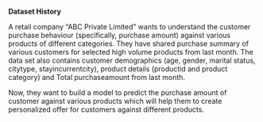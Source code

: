**Dataset History**


A retail company “ABC Private Limited” wants to understand the customer purchase behaviour (specifically, purchase amount) against various products of different categories. They have shared purchase summary of various customers for selected high volume products from last month.
The data set also contains customer demographics (age, gender, marital status, citytype, stayincurrentcity), product details (productid and product category) and Total purchaseamount from last month.

Now, they want to build a model to predict the purchase amount of customer against various products which will help them to create personalized offer for customers against different products.
